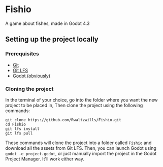 # Fishio

A game about fishes, made in Godot 4.3

## Setting up the project locally

### Prerequisites

- [Git](https://git-scm.com/)
- [Git LFS](https://git-lfs.com/)
- [Godot (obviously)](https://godotengine.org/)

### Cloning the project

In the terminal of your choice, go into the folder where you want the new project to be placed in, 
Then clone the project using the following commands:

```
git clone https://github.com/Rwaltzwills/Fishio.git
cd Fishio
git lfs install
git lfs pull
```

These commands will clone the project into a folder called `Fishio` and download all the assets from 
Git LFS.
Then, you can launch Godot using `godot -e project.godot`, or just manually import the project in 
the Godot Project Manager. It'll work either way.
